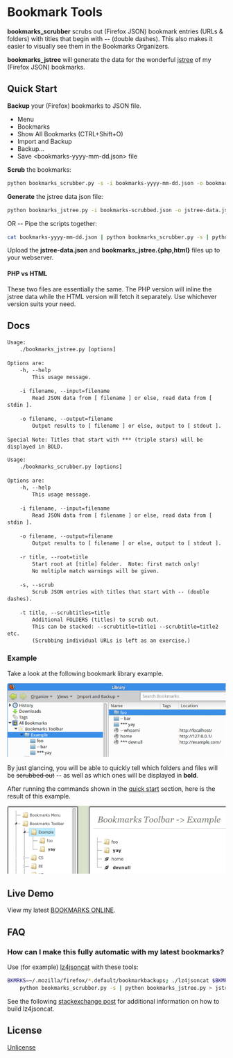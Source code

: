 # Bookmark Tools

**bookmarks_scrubber** scrubs out (Firefox JSON) bookmark entries (URLs &amp; folders) with titles that begin with **--** (double dashes).  This also makes it easier to visually see them in the Bookmarks Organizers.

**bookmarks_jstree** will generate the data for the wonderful [jstree](https://www.jstree.com/) of my (Firefox JSON) bookmarks.

## Quick Start

**Backup** your (Firefox) bookmarks to JSON file.
  * Menu
  * Bookmarks
  * Show All Bookmarks (CTRL+Shift+O)
  * Import and Backup
  * Backup...
  * Save &lt;bookmarks-yyyy-mm-dd.json&gt; file

**Scrub** the bookmarks:
```sh
python bookmarks_scrubber.py -s -i bookmarks-yyyy-mm-dd.json -o bookmarks-scrubbed.json
```

**Generate** the jstree data json file:
```sh
python bookmarks_jstree.py -i bookmarks-scrubbed.json -o jstree-data.json
```

OR -- Pipe the scripts together:
```sh
cat bookmarks-yyyy-mm-dd.json | python bookmarks_scrubber.py -s | python bookmarks_jstree.py > jstree-data.json
```

Upload the **jstree-data.json** and **bookmarks_jstree.{php,html}** files up to your webserver.

#### PHP vs HTML

These two files are essentially the same.  The PHP version will inline the jstree data while the HTML version will fetch it separately.  Use whichever version suits your need.

## Docs

```
Usage:
    ./bookmarks_jstree.py [options]

Options are:
	-h, --help
		This usage message.

	-i filename, --input=filename
		Read JSON data from [ filename ] or else, read data from [ stdin ].

	-o filename, --output=filename
		Output results to [ filename ] or else, output to [ stdout ].

Special Note: Titles that start with *** (triple stars) will be displayed in BOLD.
```

```
Usage:
    ./bookmarks_scrubber.py [options]

Options are:
	-h, --help
		This usage message.

	-i filename, --input=filename
		Read JSON data from [ filename ] or else, read data from [ stdin ].

	-o filename, --output=filename
		Output results to [ filename ] or else, output to [ stdout ].

	-r title, --root=title
		Start root at [title] folder.  Note: first match only!
	    No multiple match warnings will be given.

	-s, --scrub
		Scrub JSON entries with titles that start with -- (double dashes).

	-t title, --scrubtitles=title
		Additional FOLDERS (titles) to scrub out.
		This can be stacked: --scrubtitle=title1 --scrubtitle=title2 etc.
		(Scrubbing individual URLs is left as an exercise.)
```

### Example

Take a look at the following bookmark library example.

![bookmark library example](https://github.com/nickshin/bookmark_tools/raw/master/img/example_library.png)

By just glancing, you will be able to quickly tell which folders and files will be ~~scrubbed out~~ -- as well as which ones will be displayed in **bold**.

After running the commands shown in the [quick start](#quick-start) section, here is the result of this example.

![bookmarks online](https://github.com/nickshin/bookmark_tools/raw/master/img/example_live.png)

## Live Demo

View my latest [BOOKMARKS ONLINE](https://nickshin.com/bookmark_tools/demo/index.html).

## FAQ

### How can I make this fully automatic with my latest bookmarks?

Use (for example) [lz4jsoncat](https://github.com/andikleen/lz4json) with these tools:

```sh
BKMRKS=~/.mozilla/firefox/*.default/bookmarkbackups; ./lz4jsoncat $BKMRKS/`ls -t $BKMRKS | head -1` | \
	python bookmarks_scrubber.py -s | python bookmarks_jstree.py > jstree-data.json
```

See the following [stackexchange post](https://unix.stackexchange.com/questions/326897/how-to-decompress-jsonlz4-files-firefox-bookmark-backups-using-the-command-lin/338880) for additional information on how to build lz4jsoncat.

## License

[Unlicense](http://unlicense.org/)

